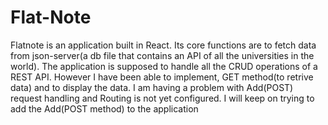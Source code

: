 # Flat-Note

Flatnote is an application built in React. Its core functions are to fetch data from json-server(a db file that contains an API of all the universities in the world). The application is supposed to handle all the CRUD operations of a REST API.
However I have been able to implement, GET method(to retrive data) and to display the data.
I am having a problem with Add(POST) request handling and Routing is not  yet configured.
I will keep on trying to add the Add(POST method) to the application